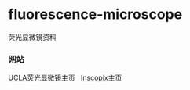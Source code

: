 # fluorescence-microscope
荧光显微镜资料  
### 网站  
[UCLA荧光显微镜主页](http://miniscope.org/index.php/Main_Page)  
[Inscopix主页](https://www.inscopix.com/)  
